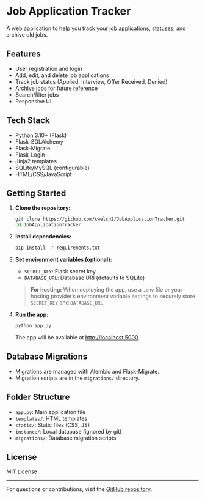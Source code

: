# Job Application Tracker

A web application to help you track your job applications, statuses, and archive old jobs.

## Features

- User registration and login
- Add, edit, and delete job applications
- Track job status (Applied, Interview, Offer Received, Denied)
- Archive jobs for future reference
- Search/filter jobs
- Responsive UI

## Tech Stack

- Python 3.10+ (Flask)
- Flask-SQLAlchemy
- Flask-Migrate
- Flask-Login
- Jinja2 templates
- SQLite/MySQL (configurable)
- HTML/CSS/JavaScript

## Getting Started

1. **Clone the repository:**
   ```sh
   git clone https://github.com/cwelch2/JobApplicationTracker.git
   cd JobApplicationTracker
   ```

2. **Install dependencies:**
   ```sh
   pip install -r requirements.txt
   ```

3. **Set environment variables (optional):**
   - `SECRET_KEY`: Flask secret key
   - `DATABASE_URL`: Database URI (defaults to SQLite)
   
    > **For hosting:** When deploying the app, use a `.env` file or your hosting provider’s environment variable settings to securely store `SECRET_KEY` and `DATABASE_URL`.


4. **Run the app:**
   ```sh
   python app.py
   ```
   The app will be available at [http://localhost:5000](http://localhost:5000).

## Database Migrations

- Migrations are managed with Alembic and Flask-Migrate.
- Migration scripts are in the `migrations/` directory.

## Folder Structure

- `app.py`: Main application file
- `templates/`: HTML templates
- `static/`: Static files (CSS, JS)
- `instance/`: Local database (ignored by git)
- `migrations/`: Database migration scripts

## License

MIT License

---

For questions or contributions, visit the [GitHub repository](https://github.com/cwelch2/JobApplicationTracker).